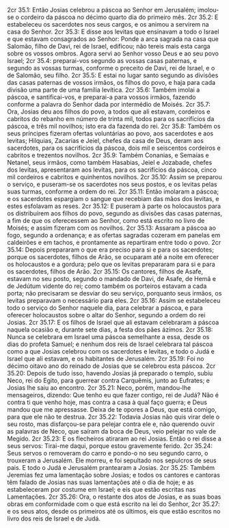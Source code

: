 2cr 35.1: Então Josias celebrou a páscoa ao Senhor em Jerusalém; imolou-se o cordeiro da páscoa no décimo quarto dia do primeiro mês.
2cr 35.2: E estabeleceu os sacerdotes nos seus cargos, e os animou a servirem na casa do Senhor.
2cr 35.3: E disse aos levitas que ensinavam a todo o Israel e que estavam consagrados ao Senhor: Ponde a arca sagrada na casa que Salomão, filho de Davi, rei de Israel, edificou; não tereis mais esta carga sobre os vossos ombros. Agora servi ao Senhor vosso Deus e ao seu povo Israel;
2cr 35.4: preparai-vos segundo as vossas casas paternas, e segundo as vossas turmas, conforme o preceito de Davi, rei de Israel, e o de Salomão, seu filho.
2cr 35.5: E estai no lugar santo segundo as divisões das casas paternas de vossos irmãos, os filhos do povo, e haja para cada divisão uma parte de uma família levítica.
2cr 35.6: Também imolai a páscoa, e santificai-vos, e preparai-a para vossos irmãos, fazendo conforme a palavra do Senhor dada por intermédio de Moisés.
2cr 35.7: Ora, Josias deu aos filhos do povo, a todos que ali estavam, cordeiros e cabritos do rebanho em número de trinta mil, todos para os sacrifícios da páscoa, e três mil novilhos; isto era da fazenda do rei.
2cr 35.8: Também os seus príncipes fizeram ofertas voluntárias ao povo, aos sacerdotes e aos levitas; Hilquias, Zacarias e Jeiel, chefes da casa de Deus, deram aos sacerdotes, para os sacrifícios da páscoa, dois mil e seiscentos cordeiros e cabritos e trezentos novilhos.
2cr 35.9: Também Conanias, e Semaías e Netanel, seus irmãos, como também Hasabias, Jeiel e Jozabade, chefes dos levitas, apresentaram aos levitas, para os sacrifícios da páscoa, cinco mil cordeiros e cabritos e quinhentos novilhos.
2cr 35.10: Assim se preparou o serviço, e puseram-se os sacerdotes nos seus postos, e os levitas pelas suas turmas, conforme a ordem do rei.
2cr 35.11: Então imolaram a páscoa; e os sacerdotes espargiam o sangue que recebiam das mãos dos levitas, e estes esfolavam as reses.
2cr 35.12: E puseram à parte os holocaustos para os distribuírem aos filhos do povo, segundo as divisões das casas paternas, a fim de que os oferecessem ao Senhor, como está escrito no livro de Moisés; e assim fizeram com os novilhos.
2cr 35.13: Assaram a páscoa ao fogo, segundo a ordenança; e as ofertas sagradas cozeram em panelas em caldeirões e em tachos, e prontamente as repartiram entre todo o povo.
2cr 35.14: Depois prepararam o que era preciso para si e para os sacerdotes; porque os sacerdotes, filhos de Arão, se ocuparam até a noite em oferecer os holocaustos e a gordura; pelo que os levitas prepararam para si e para os sacerdotes, filhos de Arão.
2cr 35.15: Os cantores, filhos de Asafe, estavam no seu posto, segundo o mandado de Davi, de Asafe, de Hemã e de Jedútum vidente do rei; como também os porteiros estavam a cada porta; não precisaram se desviar do seu serviço, porquanto seus irmãos, os levitas preparavam o necessário para eles.
2cr 35.16: Assim se estabeleceu todo o serviço do Senhor naquele dia, para celebrar a páscoa, e para oferecer holocaustos sobre o altar do Senhor, segundo a ordem do rei Josias.
2cr 35.17: E os filhos de Israel que ali estavam celebraram a páscoa naquela ocasião e, durante sete dias, a festa dos pães ázimos.
2cr 35.18: Nunca se celebrara em Israel uma páscoa semelhante a essa, desde os dias do profeta Samuel; e nenhum dos reis de Israel celebrara tal páscoa como a que Josias celebrou com os sacerdotes e levitas, e todo o Judá e Israel que ali estavam, e os habitantes de Jerusalém.
2cr 35.19: Foi no décimo oitavo ano do reinado de Josias que se celebrou esta páscoa.
2cr 35.20: Depois de tudo isso, havendo Josias já preparado o templo, subiu Neco, rei do Egito, para guerrear contra Carquêmis, junto ao Eufrates; e Josias lhe saiu ao encontro.
2cr 35.21: Neco, porém, mandou-lhe mensageiros, dizendo: Que tenho eu que fazer contigo, rei de Judá? Não é contra ti que venho hoje, mas contra a casa à qual faço guerra; e Deus mandou que me apressasse. Deixa de te opores a Deus, que está comigo, para que ele não te destrua.
2cr 35.22: Todavia Josias não quis virar dele o seu rosto, mas disfarçou-se para pelejar contra ele e, não querendo ouvir as palavras de Neco, que saíram da boca de Deus, veio pelejar no vale de Megido.
2cr 35.23: E os flecheiros atiraram ao rei Josias. Então o rei disse a seus servos: Tirai-me daqui, porque estou gravemente ferido.
2cr 35.24: Seus servos o removeram do carro e pondo-o no seu segundo carro, o trouxeram a Jerusalém. Ele morreu, e foi sepultado nos sepulcros de seus pais. E todo o Judá e Jerusalém prantearam a Josias.
2cr 35.25: Também Jeremias fez uma lamentação sobre Josias; e todos os cantores e cantoras têm falado de Josias nas suas lamentações até o dia de hoje; e as estabeleceram por costume em Israel; e eis que estão escritas nas Lamentações.
2cr 35.26: Ora, o restante dos atos de Josias, e as suas boas obras em conformidade com o que está escrito na lei do Senhor,
2cr 35.27: e os seus atos, desde os primeiros até os últimos, eis que estão escritos no livro dos reis de Israel e de Judá.

